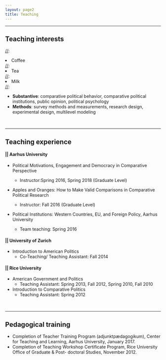 ```yaml
---
layout: page2
title: Teaching
---
```

***
## Teaching interests

[//]:<ol reversed>
[//]:  <li>Coffee</li>
[//]:  <li>Tea</li>
[//]:  <li>Milk</li>
[//]:</ol>

* **Substantive**: comparative political behavior, comparative political institutions, public opinion, political psychology
* **Methods**: survey methods and measurements, research design, experimental design, multilevel modeling

<br> 

***
## Teaching experience

#### || Aarhus University
* Political Motivations, Engagement and Democracy in Comparative Perspective
  * Instructor:Spring 2016, Spring 2018 (Graduate Level)

* Apples and Oranges: How to Make Valid Comparisons in Comparative Political Research
  * Instructor: Fall 2016 (Graduate Level)

* Political Institutions: Western Countries, EU, and Foreign Policy, Aarhus University
  * Team teaching: Spring 2016
  
#### || University of Zurich
* Introduction to American Politics
  * Co-Teaching/ Teaching Assistant: Fall 2014

#### || Rice University
* American Government and Politics
  * Teaching Assistant: Spring 2013, Fall 2012, Spring 2010, Fall 2010 
* Introduction to Comparative Politics
  * Teaching Assistant: Spring 2012 

<br>

***
## Pedagogical training
* Completion of Teacher Training Program (adjunktpædagogikum), Center for Teaching and Learning, Aarhus University, January 2017.
* Completion of Teaching Workshop Certificate Program, Rice University Office of Graduate & Post- doctoral Studies, November 2012.

